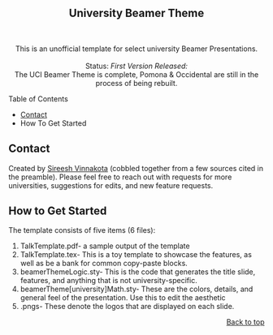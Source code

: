 
<!-- Filename:      README.md -->
<!-- Author:        Sireesh Vinnakota -->
<!-- Description:   University Beamer Theme -->

<!-- Header -->
<h2 align="center">University Beamer Theme</h2>
<br />
  <p align="center">
    This is an unofficial template for select university Beamer Presentations. 
    <br />
    <br />
    Status: <em>First Version Released:</em>
    <br />
    The UCI Beamer Theme is complete, Pomona & Occidental are still in the process of being rebuilt.
  </p>
</div>

Table of Contents
* [Contact](mailto:vinnakot@uci.edu)
* How To Get Started



## Contact
Created by [Sireesh Vinnakota](https://sites.uci.edu/sireesh) (cobbled together from a few sources cited in the preamble). Please feel free to reach out with requests for more universities, suggestions for edits, and new feature requests.

## How to Get Started
The template consists of five items (6 files):

 1. TalkTemplate.pdf- a sample output of the template
 2. TalkTemplate.tex- This is a toy template to showcase the features, as well as be a bank for common copy-paste blocks.
 3. beamerThemeLogic.sty- This is the code that generates the title slide, features, and anything that is not university-specific.
 4. beamerTheme[university]Math.sty- These are the colors, details, and general feel of the presentation. Use this to edit the aesthetic
 5. .pngs- These denote the logos that are displayed on each slide. 

<p align="right"><a href="#readme-top">Back to top</a></p>